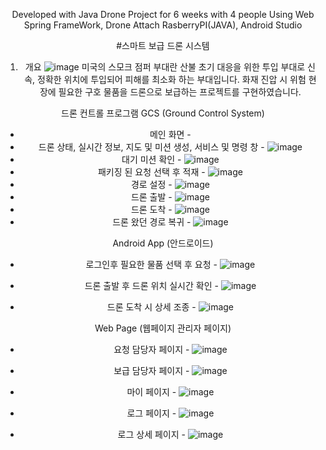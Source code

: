 <div align="center">

Developed with Java Drone Project for 6 weeks with 4 people
Using Web Spring FrameWork, Drone Attach RasberryPI(JAVA), Android Studio

#스마트 보급 드론 시스템

1. 개요
![image](https://github.com/user-attachments/assets/4ca4015c-7b28-4086-a4f8-dd34dd0317fd)
미국의 스모크 점퍼 부대란 산불 초기 대응을 위한 투입 부대로 신속, 정확한 위치에 투입되어 피해를 최소화 하는 부대입니다. 화재 진압 시 위험 현장에 필요한 구호 물품을 드론으로 보급하는 프로젝트를 구현하였습니다.

드론 컨트롤 프로그램 GCS (Ground Control System)
- 메인 화면 -
- 드론 상태, 실시간 정보, 지도 및 미션 생성, 서비스 및 명령 창 -
![image](https://github.com/user-attachments/assets/be40dcdd-b966-41e3-966d-40273685ead6)
- 대기 미션 확인 -
![image](https://github.com/user-attachments/assets/fb2aeb69-36e5-46e3-9909-cb50ec4c58f8)
- 패키징 된 요청 선택 후 적재 - 
![image](https://github.com/user-attachments/assets/232723a0-4d90-459b-ad63-ce91188cc0fd)
- 경로 설정 -
![image](https://github.com/user-attachments/assets/be2c1bb7-4caa-444f-a609-f93236b14fa9)
- 드론 출발 -
![image](https://github.com/user-attachments/assets/e09b7b5d-8c38-4b8f-937b-d17e08856413)
- 드론 도착 -
![image](https://github.com/user-attachments/assets/e3a2f551-8d90-4c75-b5cb-9237244aaf11)
- 드론 왔던 경로 복귀 -
![image](https://github.com/user-attachments/assets/a0b19d32-0b55-44f8-a8d8-70995ce650b1)


Android App (안드로이드)
- 로그인후 필요한 물품 선택 후 요청 -
![image](https://github.com/user-attachments/assets/1fa288ae-6748-4408-b3c1-3217c04c1f6f)

- 드론 출발 후 드론 위치 실시간 확인 -
![image](https://github.com/user-attachments/assets/d796cb8b-97a4-4dfc-baa7-8a79e84064a3)

- 드론 도착 시 상세 조종 -
![image](https://github.com/user-attachments/assets/0a44f32a-299f-42d6-a9fc-19b131a254a8)

Web Page (웹페이지 관리자 페이지)
- 요청 담당자 페이지 -
![image](https://github.com/user-attachments/assets/05efe5ea-9061-4c44-91f4-bb5c4f66e355)

- 보급 담당자 페이지 -
 ![image](https://github.com/user-attachments/assets/560bb405-14ee-4513-bb4e-c0d80624df0c)

- 마이 페이지 -
![image](https://github.com/user-attachments/assets/c08f1a8f-bbf5-4d96-95cb-bb83c9a07064)

- 로그 페이지 -
![image](https://github.com/user-attachments/assets/22818fdc-292e-4a3a-8740-fb68aacd92e5)

- 로그 상세 페이지 -
![image](https://github.com/user-attachments/assets/301d2a34-9212-4cbd-9c44-ac454b098fd4)

<div/>
